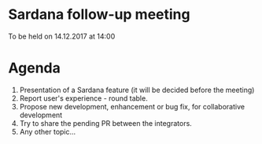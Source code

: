 # Sardana follow-up meeting
To be held on 14.12.2017 at 14:00

# Agenda
1. Presentation of a Sardana feature (it will be decided before the meeting)
2. Report user's experience - round table.
3. Propose new development, enhancement or bug fix, for collaborative
   development
4. Try to share the pending PR between the integrators.
5. Any other topic...
